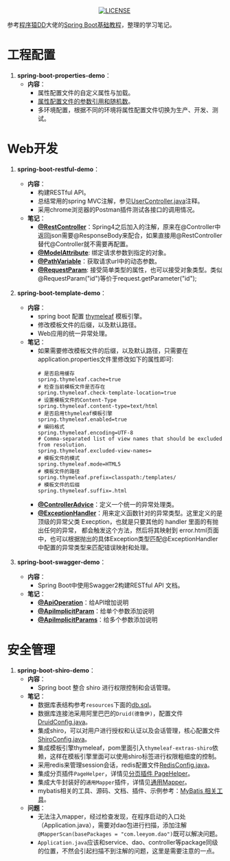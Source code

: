 <p align="center">
  <a href="#"><img src="https://img.shields.io/badge/devTool-IDEA-yellow.svg" alt=""></a>
  <a href="#"><img src="https://travis-ci.org/Alamofire/Alamofire.svg?branch=master" alt=""></a>
  <a href="#"><img src="https://img.shields.io/packagist/l/doctrine/orm.svg" alt="LICENSE"></a>
  <a href="#"><img src="https://img.shields.io/badge/platform-OSX%7CWin%7CLinux-blue.svg" alt=""></a>
  <a href="#"><img src="https://badges.frapsoft.com/os/v1/open-source.svg?v=103" alt=""></a>   	
  <a href="#"><img src="https://img.shields.io/badge/language-java-blue.svg" alt=""></a>  
</p>

参考[程序猿DD](https://github.com/dyc87112)大佬的[Spring Boot基础教程](http://blog.didispace.com/Spring-Boot%E5%9F%BA%E7%A1%80%E6%95%99%E7%A8%8B/)，整理的学习笔记。

# 工程配置

1. **spring-boot-properties-demo**：
    * **内容**：
        * 属性配置文件的自定义属性与加载。
        * [属性配置文件的参数引用和随机数](https://github.com/wangleeyom/spring-boot-learning/blob/master/spring-boot-properties-demo/src/main/resources/application.properties)。
        * 多环境配置，根据不同的环境将属性配置文件切换为生产、开发、测试。

# Web开发

1. **spring-boot-restful-demo**：
    * **内容**：
        * 构建RESTful API。
        * 总结常用的spring MVC注解，参见[UserController.java](https://github.com/wangleeyom/spring-boot-learning/blob/master/spring-boot-restful-demo/src/main/java/com/leeyom/controller/UserController.java)注释。
        * 采用chrome浏览器的Postman插件测试各接口的调用情况。
    * **笔记**：
        * **[@RestController](https://github.com/wangleeyom/spring-boot-learning/blob/master/spring-boot-restful-demo/src/main/java/com/leeyom/controller/UserController.java)**：Spring4之后加入的注解，原来在@Controller中返回json需要@ResponseBody来配合，如果直接用@RestController替代@Controller就不需要再配置。
        * **[@ModelAttribute](https://github.com/wangleeyom/spring-boot-learning/blob/master/spring-boot-restful-demo/src/main/java/com/leeyom/controller/UserController.java)**: 绑定请求参数到指定的对象。
        * **[@PathVariable](https://github.com/wangleeyom/spring-boot-learning/blob/master/spring-boot-restful-demo/src/main/java/com/leeyom/controller/UserController.java)**：获取请求url中的动态参数。
        * **[@RequestParam](https://github.com/wangleeyom/spring-boot-learning/blob/master/spring-boot-restful-demo/src/main/java/com/leeyom/controller/UserController.java)**: 接受简单类型的属性，也可以接受对象类型。类似@RequestParam("id")等价于request.getParameter("id");
    
2. **spring-boot-template-demo**：
    * **内容**：
        * spring boot 配置 [thymeleaf](https://github.com/wangleeyom/spring-boot-learning/blob/master/spring-boot-template-demo/src/main/resources/templates/index.html) 模板引擎。
        * 修改模板文件的后缀，以及默认路径。
        * Web应用的统一异常处理。
    * **笔记**：
        * 如果需要修改模板文件的后缀，以及默认路径，只需要在application.properties文件里修改如下的属性即可:
            ```properties
          # 是否启用缓存
          spring.thymeleaf.cache=true
          # 检查当前模板文件是否存在
          spring.thymeleaf.check-template-location=true
          # 设置模板文件的Content-Type
          spring.thymeleaf.content-type=text/html
          # 是否启用thymeleaf模板引擎
          spring.thymeleaf.enabled=true
          # 编码格式
          spring.thymeleaf.encoding=UTF-8
          # Comma-separated list of view names that should be excluded from resolution.
          spring.thymeleaf.excluded-view-names=
          # 模板文件的模式
          spring.thymeleaf.mode=HTML5
          # 模板文件的路径
          spring.thymeleaf.prefix=classpath:/templates/
          # 模板文件的后缀
          spring.thymeleaf.suffix=.html
            ```
        * **[@ControllerAdvice](https://github.com/wangleeyom/spring-boot-learning/blob/master/spring-boot-template-demo/src/main/java/com/leeyom/web/GlobalExceptionHandler.java)**：定义一个统一的异常处理类。
        * **[@ExceptionHandler](https://github.com/wangleeyom/spring-boot-learning/blob/master/spring-boot-template-demo/src/main/java/com/leeyom/web/GlobalExceptionHandler.java)**：用来定义函数针对的异常类型。这里定义的是顶级的异常父类 Execption，也就是只要其他的 handler 里面的有抛出任何的异常，
                都会触发这个方法，然后将其映射到 error.html页面中，也可以根据抛出的具体Exception类型匹配@ExceptionHandler中配置的异常类型来匹配错误映射和处理。    
3. **spring-boot-swagger-demo**：
    * **内容**：
        * Spring Boot中使用Swagger2构建RESTful API 文档。
    * **笔记**：
        * **[@ApiOperation](https://github.com/wangleeyom/spring-boot-learning/blob/master/spring-boot-swagger-demo/src/main/java/com/leeyom/controller/UserController.java)**：给API增加说明
        * **[@ApiImplicitParam](https://github.com/wangleeyom/spring-boot-learning/blob/master/spring-boot-swagger-demo/src/main/java/com/leeyom/controller/UserController.java)**：给单个参数添加说明
        * **[@ApiImplicitParams](https://github.com/wangleeyom/spring-boot-learning/blob/master/spring-boot-swagger-demo/src/main/java/com/leeyom/controller/UserController.java)**：给多个参数添加说明
        
# 安全管理
    
1. **spring-boot-shiro-demo**：   
    * **内容**：
        * Spring boot 整合 shiro 进行权限控制和会话管理。
    * **笔记**：
        * 数据库表结构参考`resources`下面的[db.sql](https://github.com/wangleeyom/spring-boot-learning/blob/master/spring-boot-shiro-demo/src/main/resources/db.sql)。
        * 数据库连接池采用阿里巴巴的`Druid(德鲁伊)`，配置文件[DruidConfig.java](https://github.com/wangleeyom/spring-boot-learning/blob/master/spring-boot-shiro-demo/src/main/java/com/leeyom/config/DruidConfig.java)。
        * 集成shiro，可以对用户进行授权和认证以及会话管理，核心配置文件[ShiroConfig.java](https://github.com/wangleeyom/spring-boot-learning/blob/master/spring-boot-shiro-demo/src/main/java/com/leeyom/config/ShiroConfig.java)。
        * 集成模板引擎thymeleaf，pom里面引入`thymeleaf-extras-shiro`依赖，这样在模板引擎里面可以使用shiro标签进行权限粗细度的控制。
        * 采用redis来管理session会话，redis配置文件[RedisConfig.java](https://github.com/wangleeyom/spring-boot-learning/blob/master/spring-boot-shiro-demo/src/main/java/com/leeyom/config/RedisConfig.java)。
        * 集成分页插件`PageHelper`，详情见[分页插件 PageHelper](https://pagehelper.github.io/)。
        * 集成大牛封装好的`通用Mapper`插件，详情见[通用Mapper](https://mapperhelper.github.io/docs/)。
        * mybatis相关的工具、源码、文档、插件、示例参考：[MyBatis 相关工具](http://www.mybatis.tk/)。
    * **问题**：
        * 无法注入mapper，经过检查发现，在程序启动的入口处（Application.java），需要对dao包进行扫描，添加注解`@MapperScan(basePackages = "com.leeyom.dao")`既可以解决问题。
        * `Application.java`应该和service、dao、controller等package同级的位置，不然会引起扫描不到注解的问题，这里是需要注意的一点。
